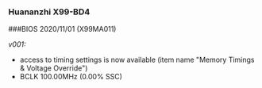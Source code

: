 ### Huananzhi X99-BD4
###BIOS 2020/11/01 (X99MA011)

*v001:*
* access to timing settings is now available (item name "Memory Timings & Voltage Override")
* BCLK 100.00MHz (0.00% SSC)